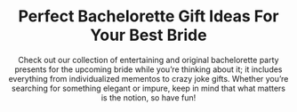 ---
layout: post
title: Perfect Bachelorette Gift Ideas For Your Best Bride
subtitle: Check out our collection of entertaining and original bachelorette party presents for the upcoming bride while you’re thinking about it; it includes everything from individualized mementos to crazy joke gifts. Whether you’re searching for something elegant or impure, keep in mind that what matters is the notion, so have fun!
header-img: "img/post/2023/09/copied/medium_Perfect_Bachelorette_Gift_Ideas_For_Your_Best_Bride_982b9f1a8f.jpg"
header-style: text
permalink: "/bachelorette-gift-ideas/"
catalog: true
tags:
  - Recipients 
  - Men
--- 